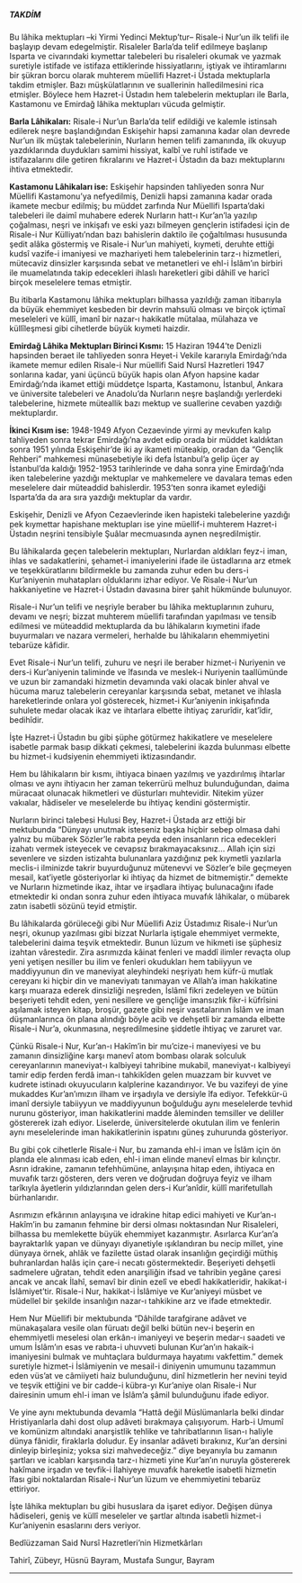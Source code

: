 ##### TAKDİM
Bu lâhika mektupları –ki Yirmi Yedinci Mektup’tur– Risale-i Nur’un ilk telifi ile başlayıp devam edegelmiştir. Risaleler Barla’da telif edilmeye başlanıp Isparta ve civarındaki kıymettar talebeleri bu risaleleri okumak ve yazmak suretiyle istifade ve istifaza ettiklerinde hissiyatlarını, iştiyak ve ihtiramlarını bir şükran borcu olarak muhterem müellifi Hazret-i Üstada mektuplarla takdim etmişler. Bazı müşkülatlarının ve suallerinin halledilmesini rica etmişler. Böylece hem Hazret-i Üstadın hem talebelerin mektupları ile Barla, Kastamonu ve Emirdağ lâhika mektupları vücuda gelmiştir.

**Barla Lâhikaları:** Risale-i Nur’un Barla’da telif edildiği ve kalemle istinsah edilerek neşre başlandığından Eskişehir hapsi zamanına kadar olan devrede Nur’un ilk müştak talebelerinin, Nurların hemen telifi zamanında, ilk okuyup yazdıklarında duydukları samimi hissiyat, kalbî ve ruhî istifade ve istifazalarını dile getiren fıkralarını ve Hazret-i Üstadın da bazı mektuplarını ihtiva etmektedir.

**Kastamonu Lâhikaları ise:** Eskişehir hapsinden tahliyeden sonra Nur Müellifi Kastamonu’ya nefyedilmiş, Denizli hapsi zamanına kadar orada ikamete mecbur edilmiş; bu müddet zarfında Nur Müellifi Isparta’daki talebeleri ile daimî muhabere ederek Nurların hatt-ı Kur’an’la yazılıp çoğalması, neşri ve inkişafı ve eski yazı bilmeyen gençlerin istifadesi için de Risale-i Nur Külliyatı’ndan bazı bahislerin daktilo ile çoğaltılması hususunda şedit alâka göstermiş ve Risale-i Nur’un mahiyeti, kıymeti, deruhte ettiği kudsî vazife-i imaniyesi ve mazhariyeti hem talebelerinin tarz-ı hizmetleri, mütecaviz dinsizler karşısında sebat ve metanetleri ve ehl-i İslâm’ın birbiri ile muamelatında takip edecekleri ihlaslı hareketleri gibi dâhilî ve haricî birçok meselelere temas etmiştir.

Bu itibarla Kastamonu lâhika mektupları bilhassa yazıldığı zaman itibarıyla da büyük ehemmiyet kesbeden bir devrin mahsulü olması ve birçok içtimaî meseleleri ve küllî, imanî bir nazar-ı hakikatle mütalaa, mülahaza ve küllîleşmesi gibi cihetlerde büyük kıymeti haizdir.

**Emirdağ Lâhika Mektupları Birinci Kısmı:** 15 Haziran 1944’te Denizli hapsinden beraet ile tahliyeden sonra Heyet-i Vekile kararıyla Emirdağı’nda ikamete memur edilen Risale-i Nur müellifi Said Nursî Hazretleri 1947 sonlarına kadar, yani üçüncü büyük hapis olan Afyon hapsine kadar Emirdağı’nda ikamet ettiği müddetçe Isparta, Kastamonu, İstanbul, Ankara ve üniversite talebeleri ve Anadolu’da Nurların neşre başlandığı yerlerdeki talebelerine, hizmete müteallik bazı mektup ve suallerine cevaben yazdığı mektuplardır.

**İkinci Kısım ise:** 1948-1949 Afyon Cezaevinde yirmi ay mevkufen kalıp tahliyeden sonra tekrar Emirdağı’na avdet edip orada bir müddet kaldıktan sonra 1951 yılında Eskişehir’de iki ay ikameti müteakip, oradan da “Gençlik Rehberi” mahkemesi münasebetiyle iki defa İstanbul’a gelip üçer ay İstanbul’da kaldığı 1952-1953 tarihlerinde ve daha sonra yine Emirdağı’nda iken talebelerine yazdığı mektuplar ve mahkemelere ve davalara temas eden meselelere dair müteaddid bahislerdir. 1953’ten sonra ikamet eylediği Isparta’da da ara sıra yazdığı mektuplar da vardır.

Eskişehir, Denizli ve Afyon Cezaevlerinde iken hapisteki talebelerine yazdığı pek kıymettar hapishane mektupları ise yine müellif-i muhterem Hazret-i Üstadın neşrini tensibiyle Şuâlar mecmuasında aynen neşredilmiştir.

Bu lâhikalarda geçen talebelerin mektupları, Nurlardan aldıkları feyz-i iman, ihlas ve sadakatlerini, şehamet-i imaniyelerini ifade ile üstadlarına arz etmek ve teşekküratlarını bildirmekle bu zamanda zuhur eden bu ders-i Kur’aniyenin muhatapları olduklarını izhar ediyor. Ve Risale-i Nur’un hakkaniyetine ve Hazret-i Üstadın davasına birer şahit hükmünde bulunuyor.

Risale-i Nur’un telifi ve neşriyle beraber bu lâhika mektuplarının zuhuru, devamı ve neşri; bizzat muhterem müellifi tarafından yapılması ve tensib edilmesi ve müteaddid mektuplarda da bu lâhikaların kıymetini ifade buyurmaları ve nazara vermeleri, herhalde bu lâhikaların ehemmiyetini tebarüze kâfidir.

Evet Risale-i Nur’un telifi, zuhuru ve neşri ile beraber hizmet-i Nuriyenin ve ders-i Kur’aniyenin taliminde ve îfasında ve meslek-i Nuriyenin taallümünde ve uzun bir zamandaki hizmetin devamında vaki olacak binler ahval ve hücuma maruz talebelerin cereyanlar karşısında sebat, metanet ve ihlasla hareketlerinde onlara yol gösterecek, hizmet-i Kur’aniyenin inkişafında suhulete medar olacak ikaz ve ihtarlara elbette ihtiyaç zarurîdir, kat’îdir, bedihîdir.

İşte Hazret-i Üstadın bu gibi şüphe götürmez hakikatlere ve meselelere isabetle parmak basıp dikkati çekmesi, talebelerini ikazda bulunması elbette bu hizmet-i kudsiyenin ehemmiyeti iktizasındandır.

Hem bu lâhikaların bir kısmı, ihtiyaca binaen yazılmış ve yazdırılmış ihtarlar olması ve aynı ihtiyacın her zaman tekerrürü melhuz bulunduğundan, daima müracaat olunacak hikmetleri ve düsturları muhtevidir. Nitekim yüzer vakıalar, hâdiseler ve meselelerde bu ihtiyaç kendini göstermiştir.

Nurların birinci talebesi Hulusi Bey, Hazret-i Üstada arz ettiği bir mektubunda “Dünyayı unutmak isteseniz başka hiçbir sebep olmasa dahi yalnız bu mübarek Sözler’le rabıta peyda eden insanların rica edecekleri izahatı vermek isteyecek ve cevapsız bırakmayacaksınız… Allah için sizi sevenlere ve sizden istizahta bulunanlara yazdığınız pek kıymetli yazılarla meclis-i ilminizde takrir buyurduğunuz mütenevvi ve Sözler’e bile geçmeyen mesail, kat’iyetle gösteriyorlar ki ihtiyaç da hizmet de bitmemiştir.” demekte ve Nurların hizmetinde ikaz, ihtar ve irşadlara ihtiyaç bulunacağını ifade etmektedir ki ondan sonra zuhur eden ihtiyaca muvafık lâhikalar, o mübarek zatın isabetli sözünü teyid etmiştir.

Bu lâhikalarda görüleceği gibi Nur Müellifi Aziz Üstadımız Risale-i Nur’un neşri, okunup yazılması gibi bizzat Nurlarla iştigale ehemmiyet vermekte, talebelerini daima teşvik etmektedir. Bunun lüzum ve hikmeti ise şüphesiz izahtan vârestedir. Zira asrımızda kâinat fenleri ve maddî ilimler revaçta olup yeni yetişen nesiller bu ilim ve fenleri okudukları hem tabiiyyun ve maddiyyunun din ve maneviyat aleyhindeki neşriyatı hem küfr-ü mutlak cereyanı ki hiçbir din ve maneviyatı tanımayan ve Allah’a iman hakikatine karşı muaraza ederek dinsizliği neşreden, İslâmî fikri zedeleyen ve bütün beşeriyeti tehdit eden, yeni nesillere ve gençliğe imansızlık fikr-i küfrîsini aşılamak isteyen kitap, broşür, gazete gibi neşir vasıtalarının İslâm ve iman düşmanlarınca ön plana alındığı böyle acib ve dehşetli bir zamanda elbette Risale-i Nur’a, okunmasına, neşredilmesine şiddetle ihtiyaç ve zaruret var.

Çünkü Risale-i Nur, Kur’an-ı Hakîm’in bir mu’cize-i maneviyesi ve bu zamanın dinsizliğine karşı manevî atom bombası olarak solculuk cereyanlarının maneviyat-ı kalbiyeyi tahribine mukabil, maneviyat-ı kalbiyeyi tamir edip ferden ferdâ iman-ı tahkikîden gelen muazzam bir kuvvet ve kudrete istinadı okuyucuların kalplerine kazandırıyor. Ve bu vazifeyi de yine mukaddes Kur’an’ımızın ilham ve irşadıyla ve dersiyle îfa ediyor. Tefekkür-ü imanî dersiyle tabiiyyun ve maddiyyunun boğulduğu aynı meselelerde tevhid nurunu gösteriyor, iman hakikatlerini madde âleminden temsiller ve deliller göstererek izah ediyor. Liselerde, üniversitelerde okutulan ilim ve fenlerin aynı meselelerinde iman hakikatlerinin ispatını güneş zuhurunda gösteriyor.

Bu gibi çok cihetlerle Risale-i Nur, bu zamanda ehl-i iman ve İslâm için ön planda ele alınması icab eden, ehl-i iman elinde manevî elmas bir kılınçtır. Asrın idrakine, zamanın tefehhümüne, anlayışına hitap eden, ihtiyaca en muvafık tarzı gösteren, ders veren ve doğrudan doğruya feyiz ve ilham tarîkıyla âyetlerin yıldızlarından gelen ders-i Kur’anîdir, küllî marifetullah bürhanlarıdır.

Asrımızın efkârının anlayışına ve idrakine hitap edici mahiyeti ve Kur’an-ı Hakîm’in bu zamanın fehmine bir dersi olması noktasından Nur Risaleleri, bilhassa bu memlekette büyük ehemmiyet kazanmıştır. Asırlarca Kur’an’a bayraktarlık yapan ve dünyayı diyanetiyle ışıklandıran bu necip millet, yine dünyaya örnek, ahlâk ve fazilette üstad olarak insanlığın geçirdiği müthiş buhranlardan halâs için çare-i necatı göstermektedir. Beşeriyeti dehşetli sadmelere uğratan, tehdit eden anarşiliğin ifsad ve tahribin yegâne çaresi ancak ve ancak İlahî, semavî bir dinin ezelî ve ebedî hakikatleridir, hakikat-i İslâmiyet’tir. Risale-i Nur, hakikat-i İslâmiye ve Kur’aniyeyi müsbet ve müdellel bir şekilde insanlığın nazar-ı tahkikine arz ve ifade etmektedir.

Hem Nur Müellifi bir mektubunda “Dâhilde tarafgirane adâvet ve münakaşalara vesile olan füruatı değil belki bütün nev-i beşerin en ehemmiyetli meselesi olan erkân-ı imaniyeyi ve beşerin medar-ı saadeti ve umum İslâm’ın esas ve rabıta-i uhuvveti bulunan Kur’an’ın hakaik-i imaniyesini bulmak ve muhtaçlara buldurmaya hayatımı vakfettim.” demek suretiyle hizmet-i İslâmiyenin ve mesail-i diniyenin umumunu tazammun eden vüs’at ve câmiiyeti haiz bulunduğunu, dinî hizmetlerin her nevini teyid ve teşvik ettiğini ve bir cadde-i kübra-yı Kur’aniye olan Risale-i Nur dairesinin umum ehl-i iman ve İslâm’a şâmil bulunduğunu ifade ediyor.

Ve yine aynı mektubunda devamla “Hattâ değil Müslümanlarla belki dindar Hristiyanlarla dahi dost olup adâveti bırakmaya çalışıyorum. Harb-i Umumî ve komünizm altındaki anarşistlik tehlike ve tahribatlarının lisan-ı haliyle dünya fânidir, firaklarla doludur. Ey insanlar adâveti bırakınız, Kur’an dersini dinleyip birleşiniz; yoksa sizi mahvedeceğiz.” diye beyanıyla bu zamanın şartları ve icabları karşısında tarz-ı hizmeti yine Kur’an’ın nuruyla göstererek hakîmane irşadın ve tevfik-i İlahiyeye muvafık hareketle isabetli hizmetin îfası gibi noktalardan Risale-i Nur’un lüzum ve ehemmiyetini tebarüz ettiriyor.

İşte lâhika mektupları bu gibi hususlara da işaret ediyor. Değişen dünya hâdiseleri, geniş ve küllî meseleler ve şartlar altında isabetli hizmet-i Kur’aniyenin esaslarını ders veriyor.

Bedîüzzaman Said Nursî Hazretleri’nin Hizmetkârları

Tahirî, Zübeyr, Hüsnü Bayram, Mustafa Sungur, Bayram

***

